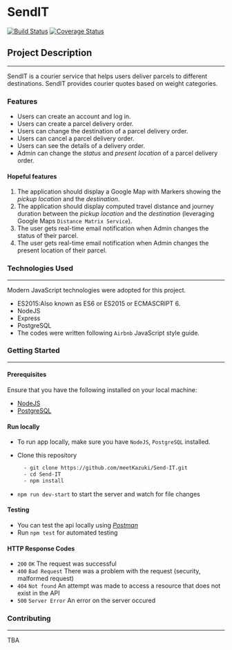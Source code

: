# SendIT

[![Build Status](https://travis-ci.org/meetKazuki/Send-IT.svg?branch=develop)](https://travis-ci.org/meetKazuki/Send-IT)
[![Coverage Status](https://coveralls.io/repos/github/meetKazuki/Send-IT/badge.svg)](https://coveralls.io/github/meetKazuki/Send-IT)

## Project Description
---
SendIT is a courier service that helps users deliver parcels to different destinations. SendIT provides courier quotes based on weight categories.

### Features
* Users can create an account and log in.
* Users can create a parcel delivery order.
* Users can change the destination of a parcel delivery order.
* Users can cancel a parcel delivery order.
* Users can see the details of a delivery order.
* Admin can change the *status* and *present location* of a parcel delivery order.

#### Hopeful features
1. The application should display a Google Map with Markers showing the *pickup location* and the *destination*.
2. The application should display computed travel distance and journey duration between the *pickup location* and the *destination* (leveraging Google Maps `Distance Matrix Service`).
3. The user gets real-time email notification when Admin changes the status of their parcel.
4. The user gets real-time email notification when Admin changes the present location of their parcel.

### Technologies Used
---
Modern JavaScript technologies were adopted for this project.

* ES2015:Also known as ES6 or ES2015 or ECMASCRIPT 6.
* NodeJS
* Express
* PostgreSQL
* The codes were written following `Airbnb` JavaScript style guide.

### Getting Started
---

#### Prerequisites
Ensure that you have the following installed on your local machine:
- [NodeJS](https://nodejs.org/en/download/)
- [PostgreSQL](https://www.postgresql.org/download/)

#### Run locally
- To run app locally, make sure you have `NodeJS`, `PostgreSQL` installed.
- Clone this repository

  ```bash
    - git clone https://github.com/meetKazuki/Send-IT.git
    - cd Send-IT
    - npm install
  ```
- `npm run dev-start` to start the server and watch for file changes

#### Testing
- You can test the api locally using [*Postman*](https://www.getpostman.com)
- Run `npm test` for automated testing

#### HTTP Response Codes
- `200` `OK` The request was successful
- `400` `Bad Request` There was a problem with the request (security, malformed request)
- `404` `Not found` An attempt was made to access a resource that does not exist in the API
- `500` `Server Error` An error on the server occured

### Contributing
---
TBA
